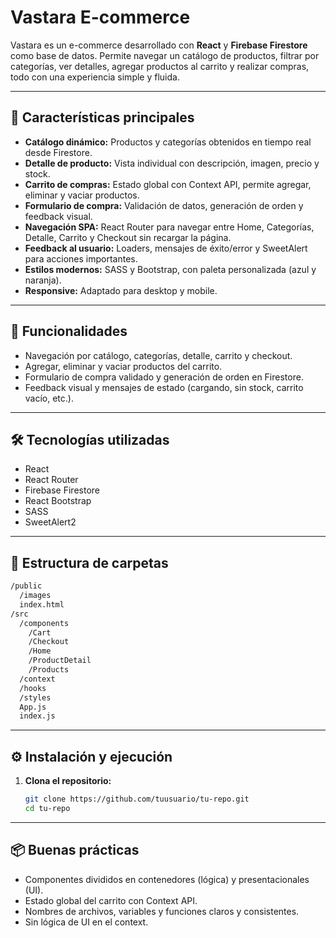 # Vastara E-commerce

Vastara es un e-commerce desarrollado con **React** y **Firebase Firestore** como base de datos. Permite navegar un catálogo de productos, filtrar por categorías, ver detalles, agregar productos al carrito y realizar compras, todo con una experiencia simple y fluida.

---

## 🚀 Características principales

- **Catálogo dinámico:** Productos y categorías obtenidos en tiempo real desde Firestore.
- **Detalle de producto:** Vista individual con descripción, imagen, precio y stock.
- **Carrito de compras:** Estado global con Context API, permite agregar, eliminar y vaciar productos.
- **Formulario de compra:** Validación de datos, generación de orden y feedback visual.
- **Navegación SPA:** React Router para navegar entre Home, Categorías, Detalle, Carrito y Checkout sin recargar la página.
- **Feedback al usuario:** Loaders, mensajes de éxito/error y SweetAlert para acciones importantes.
- **Estilos modernos:** SASS y Bootstrap, con paleta personalizada (azul y naranja).
- **Responsive:** Adaptado para desktop y mobile.

---

## 🛒 Funcionalidades

- Navegación por catálogo, categorías, detalle, carrito y checkout.
- Agregar, eliminar y vaciar productos del carrito.
- Formulario de compra validado y generación de orden en Firestore.
- Feedback visual y mensajes de estado (cargando, sin stock, carrito vacío, etc.).

---

## 🛠️ Tecnologías utilizadas

- React
- React Router
- Firebase Firestore
- React Bootstrap
- SASS
- SweetAlert2

---

## 📁 Estructura de carpetas

```bash
/public
  /images
  index.html
/src
  /components
    /Cart
    /Checkout
    /Home
    /ProductDetail
    /Products
  /context
  /hooks
  /styles
  App.js
  index.js
```

---

## ⚙️ Instalación y ejecución

1. **Clona el repositorio:**
   ```sh
   git clone https://github.com/tuusuario/tu-repo.git
   cd tu-repo
   ```

---

## 📦 Buenas prácticas

- Componentes divididos en contenedores (lógica) y presentacionales (UI).
- Estado global del carrito con Context API.
- Nombres de archivos, variables y funciones claros y consistentes.
- Sin lógica de UI en el context.